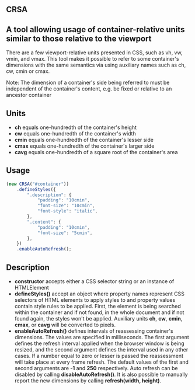 ## CRSA
## A tool allowing usage of container-relative units similar to those relative to the viewport

There are a few viewport-relative units
presented in CSS, such as vh, vw, vmin, and vmax.
This tool makes it possible to refer to
some container's dimensions with the same
semantics via using auxiliary names such as
ch, cw, cmin or cmax.

Note: The dimension of a container's side being referred to
must be independent of the container's content,
e.g. be fixed or relative to an ancestor container

## Units
* **ch** equals one-hundredth of the container's height
* **cw** equals one-hundredth of the container's width
* **cmin** equals one-hundredth of the container's lesser side
* **cmax** equals one-hundredth of the container's larger side
* **cavg** equals one-hundredth of a square root of the container's area

## Usage
```javascript
(new CRSA("#container"))
    .defineStyles({
        ".description": {
            "padding": "10cmin",
            "font-size": "10cmin",
            "font-style": "italic",
        },
        ".content": {
            "padding": "10cmin",
            "font-size": "5cmin",
        },
    })
    .enableAutoRefresh();
```

## Description
* **constructor** accepts either a CSS selector string or an instance of HTMLElement
* **defineStyles()** accept an object where property names represent CSS selectors of
HTML elements to apply styles to and property values contain style rules to be applied.
First, the element is being searched within the container and if not found, in the whole document
and if not found again, the styles won't be applied. Auxiliary units **ch**, **cw**, **cmin**,
**cmax**, or **cavg** will be converted to pixels.
* **enableAutoRefresh()** defines intervals of reassessing container's dimensions.
The values are specified in milliseconds. The first argument defines the refresh interval
applied when the browser window is being resized, and the second argument defines the interval
used in any other cases. If a number equal to zero or lesser is passed the reassessment
will take place at every frame refresh. The default values of the first and second arguments 
are **-1** and **250** respectively. Auto refresh can be disabled by calling **disableAutoRefresh()**.
It is also possible to manually report the new dimensions by calling **refresh(width, height)**.
